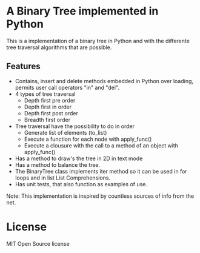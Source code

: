 
# A Binary Tree implemented in Python

This is a implementation of a binary tree in Python and with the differente tree traversal algorithms that are possible.

## Features
* Contains, insert and delete methods embedded in Python over loading, permits user call operators "in" and "del". 
* 4 types of tree traversal
  * Depth first pre order
  * Depth first in order
  * Depth first post order
  * Breadth first order
* Tree traversal have the possibility to do in order
  *  Generate list of elements (to_list)
  *  Execute a function for each node with apply_func()
  *  Execute a clousure with the call to a method of an object with apply_func()
* Has a method to draw's the tree in 2D in text mode
* Has a method to balance the tree.
* The BinaryTree class implements iter method so it can be used in for loops and in list List Comprehensions. 
* Has unit tests, that also function as examples of use.  

Note: This implementation is inspired by countless sources of info from the net.

# License
MIT Open Source license
